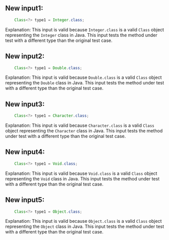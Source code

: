 ## New input1:
```java
    Class<?> type1 = Integer.class;
```
Explanation: This input is valid because `Integer.class` is a valid `Class` object representing the `Integer` class in Java. This input tests the method under test with a different type than the original test case.

## New input2:
```java
    Class<?> type1 = Double.class;
```
Explanation: This input is valid because `Double.class` is a valid `Class` object representing the `Double` class in Java. This input tests the method under test with a different type than the original test case.

## New input3:
```java
    Class<?> type1 = Character.class;
```
Explanation: This input is valid because `Character.class` is a valid `Class` object representing the `Character` class in Java. This input tests the method under test with a different type than the original test case.

## New input4:
```java
    Class<?> type1 = Void.class;
```
Explanation: This input is valid because `Void.class` is a valid `Class` object representing the `Void` class in Java. This input tests the method under test with a different type than the original test case.

## New input5:
```java
    Class<?> type1 = Object.class;
```
Explanation: This input is valid because `Object.class` is a valid `Class` object representing the `Object` class in Java. This input tests the method under test with a different type than the original test case.
